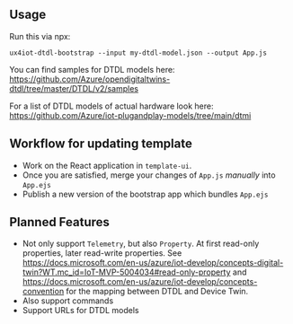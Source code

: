## Usage

Run this via npx:

```
ux4iot-dtdl-bootstrap --input my-dtdl-model.json --output App.js
```

You can find samples for DTDL models here: https://github.com/Azure/opendigitaltwins-dtdl/tree/master/DTDL/v2/samples

For a list of DTDL models of actual hardware look here: https://github.com/Azure/iot-plugandplay-models/tree/main/dtmi

## Workflow for updating template

* Work on the React application in `template-ui`. 
* Once you are satisfied, merge your changes of `App.js` *manually* into `App.ejs`
* Publish a new version of the bootstrap app which bundles `App.ejs`

## Planned Features

* Not only support `Telemetry`, but also `Property`. At first read-only properties, later read-write properties.
  See https://docs.microsoft.com/en-us/azure/iot-develop/concepts-digital-twin?WT.mc_id=IoT-MVP-5004034#read-only-property 
  and https://docs.microsoft.com/en-us/azure/iot-develop/concepts-convention for the mapping between DTDL and Device Twin.
* Also support commands
* Support URLs for DTDL models
